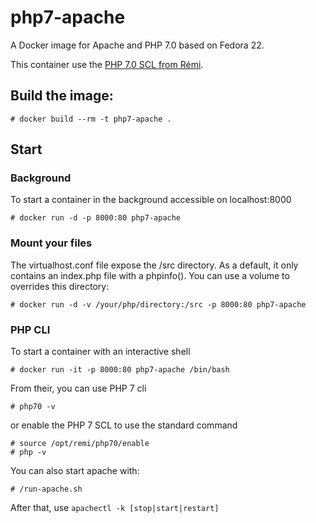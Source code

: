 # php7-apache

A Docker image for Apache and PHP 7.0 based on Fedora 22.

This container use the [PHP 7.0 SCL from Rémi](http://blog.famillecollet.com/post/2015/03/25/PHP-7.0-as-Software-Collection).


## Build the image: 

```
# docker build --rm -t php7-apache .
```

## Start

### Background
To start a container in the background accessible on localhost:8000

```
# docker run -d -p 8000:80 php7-apache
```

### Mount your files
The virtualhost.conf file expose the /src directory. As a default, it only contains an index.php file with a phpinfo(). You can use a volume to overrides this directory:

```
# docker run -d -v /your/php/directory:/src -p 8000:80 php7-apache
```

### PHP CLI
To start a container with an interactive shell 

```
# docker run -it -p 8000:80 php7-apache /bin/bash
```

From their, you can use PHP 7 cli

```
# php70 -v
```

or enable the PHP 7 SCL to use the standard command

```
# source /opt/remi/php70/enable
# php -v
```

You can also start apache with:

```
# /run-apache.sh
```

After that, use `apachectl -k [stop|start|restart]`

